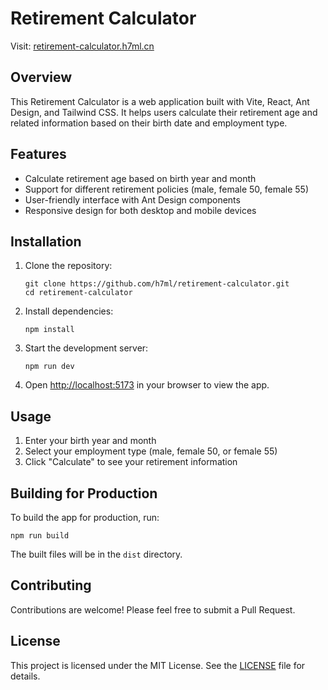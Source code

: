 # Retirement Calculator

Visit: [retirement-calculator.h7ml.cn](https://retirement-calculator.h7ml.cn)

## Overview

This Retirement Calculator is a web application built with Vite, React, Ant Design, and Tailwind CSS. It helps users calculate their retirement age and related information based on their birth date and employment type.

## Features

- Calculate retirement age based on birth year and month
- Support for different retirement policies (male, female 50, female 55)
- User-friendly interface with Ant Design components
- Responsive design for both desktop and mobile devices

## Installation

1. Clone the repository:

   ```
   git clone https://github.com/h7ml/retirement-calculator.git
   cd retirement-calculator
   ```

2. Install dependencies:

   ```
   npm install
   ```

3. Start the development server:

   ```
   npm run dev
   ```

4. Open [http://localhost:5173](http://localhost:5173) in your browser to view the app.

## Usage

1. Enter your birth year and month
2. Select your employment type (male, female 50, or female 55)
3. Click "Calculate" to see your retirement information

## Building for Production

To build the app for production, run:

```
npm run build
```

The built files will be in the `dist` directory.

## Contributing

Contributions are welcome! Please feel free to submit a Pull Request.

## License

This project is licensed under the MIT License. See the [LICENSE](LICENSE) file for details.
